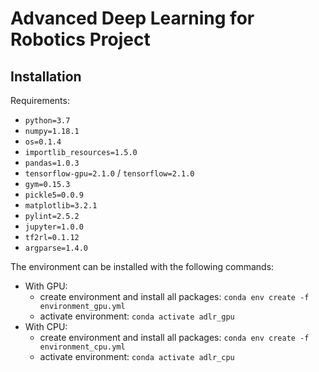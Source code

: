 # Advanced Deep Learning for Robotics Project

## Installation

Requirements:
* `python=3.7`
* `numpy=1.18.1`
* `os=0.1.4`
* `importlib_resources=1.5.0`
* `pandas=1.0.3`
* `tensorflow-gpu=2.1.0` / `tensorflow=2.1.0`
* `gym=0.15.3`
* `pickle5=0.0.9`
* `matplotlib=3.2.1`
* `pylint=2.5.2`
* `jupyter=1.0.0`
* `tf2rl=0.1.12`
* `argparse=1.4.0`

The environment can be installed with the following commands:
* With GPU:
    * create environment and install all packages: `conda env create -f environment_gpu.yml`
    * activate environment: `conda activate adlr_gpu`
* With CPU:
    * create environment and install all packages: `conda env create -f environment_cpu.yml`
    * activate environment: `conda activate adlr_cpu`
